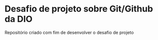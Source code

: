 # Desafio de projeto sobre Git/Github da DIO
Repositório criado com fim de desenvolver o desafio de projeto
